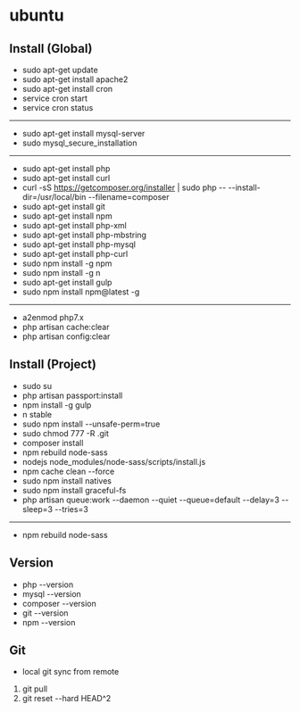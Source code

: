 # ubuntu

## Install (Global)
* sudo apt-get update
* sudo apt-get install apache2
* sudo apt-get install cron
* service cron start
* service cron status
---
* sudo apt-get install mysql-server
* sudo mysql_secure_installation
---
* sudo apt-get install php
* sudo apt-get install curl
* curl -sS https://getcomposer.org/installer | sudo php -- --install-dir=/usr/local/bin --filename=composer
* sudo apt-get install git
* sudo apt-get install npm
* sudo apt-get install php-xml
* sudo apt-get install php-mbstring
* sudo apt-get install php-mysql
* sudo apt-get install php-curl
* sudo npm install -g npm
* sudo npm install -g n
* sudo apt-get install gulp
* sudo npm install npm@latest -g
---
* a2enmod php7.x
* php artisan cache:clear
* php artisan config:clear

## Install (Project)
* sudo su
* php artisan passport:install
* npm install -g gulp
* n stable
* sudo npm install --unsafe-perm=true
* sudo chmod 777 -R .git
* composer install
* npm rebuild node-sass
* nodejs node_modules/node-sass/scripts/install.js
* npm cache clean --force
* sudo npm install natives
* sudo npm install graceful-fs
* php artisan queue:work --daemon --quiet --queue=default --delay=3 --sleep=3 --tries=3
---
* npm rebuild node-sass
## Version
* php --version
* mysql --version
* composer --version
* git --version
* npm --version

## Git
* local git sync from remote
1. git pull
2. git reset --hard HEAD^2
